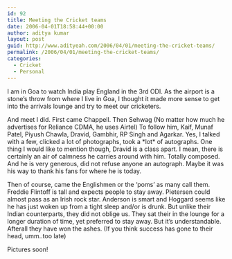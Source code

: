 ```yaml
---
id: 92
title: Meeting the Cricket teams
date: 2006-04-01T18:58:44+00:00
author: aditya kumar
layout: post
guid: http://www.adityeah.com/2006/04/01/meeting-the-cricket-teams/
permalink: /2006/04/01/meeting-the-cricket-teams/
categories:
  - Cricket
  - Personal
---
```

I am in Goa to watch India play England in the 3rd ODI. As the airport is a stone&#8217;s throw from where I live in Goa, I thought it made more sense to get into the arrivals lounge and try to meet our cricketers.  
  
And meet I did. First came Chappell. Then Sehwag (No matter how much he advertises for Reliance CDMA, he uses Airtel) To follow him, Kaif, Munaf Patel, Piyush Chawla, Dravid, Gambhir, RP Singh and Agarkar. Yes, I talked with a few, clicked a lot of photographs, took a \*lot\* of autographs. One thing I would like to mention though, Dravid is a class apart. I mean, there is certainly an air of calmness he carries around with him. Totally composed. And he is very generous, did not refuse anyone an autograph. Maybe it was his way to thank his fans for where he is today.  
  
Then of course, came the Englishmen or the &#8216;poms&#8217; as many call them. Freddie Flintoff is tall and expects people to stay away. Pietersen could almost pass as an Irish rock star. Anderson is smart and Hoggard seems like he has just woken up from a tight sleep and/or is drunk. But unlike their Indian counterparts, they did not oblige us. They sat their in the lounge for a longer duration of time, yet preferred to stay away. But it&#8217;s understandable. Afterall they have won the ashes. (If you think success has gone to their head, umm..too late)  
  
Pictures soon!